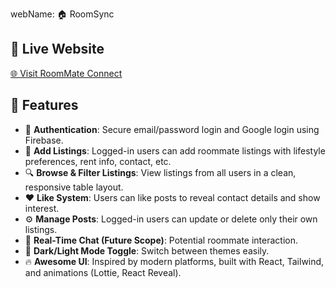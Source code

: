 webName: 🏠 RoomSync

## 🔗 Live Website
[🌐 Visit RoomMate Connect](https://your-client-live-link.netlify.app)

## 🚀 Features

- 🔐 **Authentication**: Secure email/password login and Google login using Firebase.
- 📝 **Add Listings**: Logged-in users can add roommate listings with lifestyle preferences, rent info, contact, etc.
- 🔍 **Browse & Filter Listings**: View listings from all users in a clean, responsive table layout.
- ❤️ **Like System**: Users can like posts to reveal contact details and show interest.
- ⚙️ **Manage Posts**: Logged-in users can update or delete only their own listings.
- 💬 **Real-Time Chat (Future Scope)**: Potential roommate interaction.
- 🌙 **Dark/Light Mode Toggle**: Switch between themes easily.
- 🔥 **Awesome UI**: Inspired by modern platforms, built with React, Tailwind, and animations (Lottie, React Reveal).

